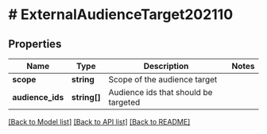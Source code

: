 # # ExternalAudienceTarget202110

## Properties

Name | Type | Description | Notes
------------ | ------------- | ------------- | -------------
**scope** | **string** | Scope of the audience target |
**audience_ids** | **string[]** | Audience ids that should be targeted |

[[Back to Model list]](../../README.md#models) [[Back to API list]](../../README.md#endpoints) [[Back to README]](../../README.md)
